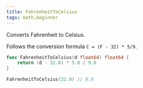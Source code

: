 ```yaml
---
title: FahrenheitToCelsius
tags: math,beginner
---
```


Converts Fahrenheit to Celsius.

Follows the conversion formula `C = (F - 32) * 5/9`.

```go
func FahrenheitToCelsius(d float64) float64 {
	return (d - 32.0) * 5.0 / 9.0
}
```

```go
FahrenheitToCelsius(32.0) // 0.0
```

